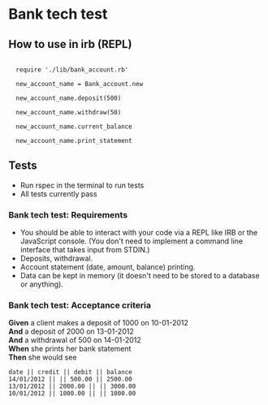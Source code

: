 # Bank tech test

## How to use in irb (REPL)

```

  require './lib/bank_account.rb'

  new_account_name = Bank_account.new

  new_account_name.deposit(500)

  new_account_name.withdraw(50)

  new_account_name.current_balance

  new_account_name.print_statement

```

## Tests

* Run rspec in the terminal to run tests
* All tests currently pass


### Bank tech test: Requirements

* You should be able to interact with your code via a REPL like IRB or the JavaScript console.  (You don't need to implement a command line interface that takes input from STDIN.)
* Deposits, withdrawal.
* Account statement (date, amount, balance) printing.
* Data can be kept in memory (it doesn't need to be stored to a database or anything).

### Bank tech test: Acceptance criteria

**Given** a client makes a deposit of 1000 on 10-01-2012  
**And** a deposit of 2000 on 13-01-2012  
**And** a withdrawal of 500 on 14-01-2012  
**When** she prints her bank statement  
**Then** she would see

```
date || credit || debit || balance
14/01/2012 || || 500.00 || 2500.00
13/01/2012 || 2000.00 || || 3000.00
10/01/2012 || 1000.00 || || 1000.00

```
